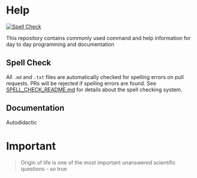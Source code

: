 # Help

[![Spell Check](https://github.com/senthil4321/help/actions/workflows/spell-check.yml/badge.svg)](https://github.com/senthil4321/help/actions/workflows/spell-check.yml)

This repository contains commonly used command and help information for day to day programming and documentation

## Spell Check

All `.md` and `.txt` files are automatically checked for spelling errors on pull requests. PRs will be rejected if spelling errors are found. See [SPELL_CHECK_README.md](SPELL_CHECK_README.md) for details about the spell checking system.

## Documentation
Autodidactic 

# Important 
> Origin of life is one of the most important unanswered scientific questions - so true